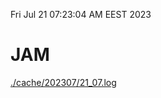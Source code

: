 Fri Jul 21 07:23:04 AM EEST 2023
# JAM
<a href='./cache/202307/21_07.log'>./cache/202307/21_07.log</a>
